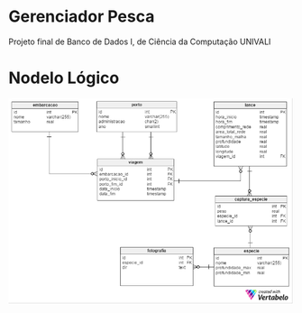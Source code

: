 # Gerenciador Pesca
Projeto final de Banco de Dados I, de Ciência da Computação UNIVALI

# Nodelo Lógico 
![alt text](https://github.com/SamuelBFavarin/gerenciadorPesca/blob/master/db_files/projeto_logico.png)

